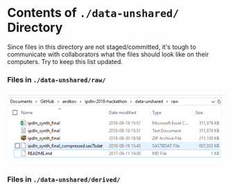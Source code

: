 Contents of `./data-unshared/` Directory
=========
Since files in this directory are not staged/committed, it's tough to communicate with collaborators what the files should look like on their computers.  Try to keep this list updated.

### Files in `./data-unshared/raw/`
![capture][capture]


### Files in `./data-unshared/derived/`
[capture]:../libs/images/screen-capture/data-unshared/raw/screen-capture.PNG
